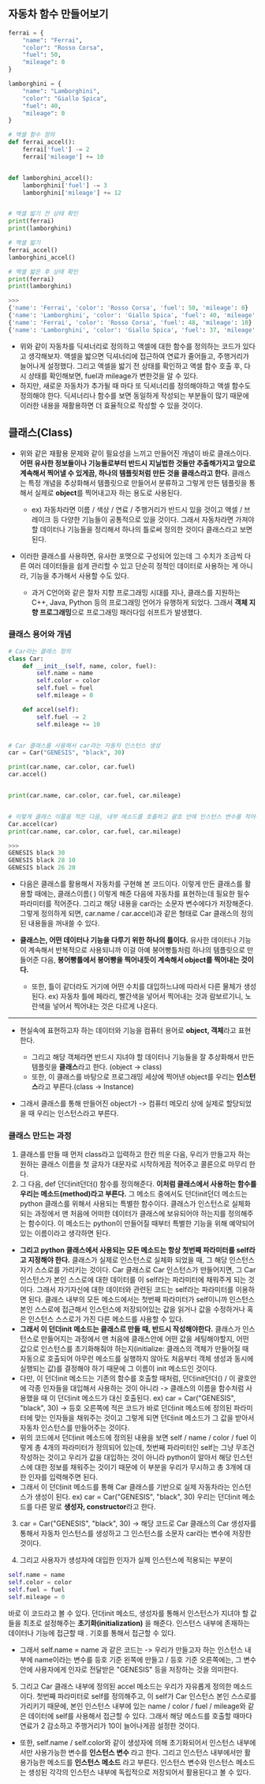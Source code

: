 ## 자동차 함수 만들어보기
```python
ferrai = {
    "name": "Ferrai",
    "color": "Rosso Corsa",
    "fuel": 50,
    "mileage": 0
}

lamborghini = {
    "name": "Lamborghini",
    "color": "Giallo Spica",
    "fuel": 40,
    "mileage": 0
}

# 액셀 함수 정의
def ferrai_accel():
    ferrai['fuel'] -= 2
    ferrai['mileage'] += 10


def lamborghini_accel():
    lamborghini['fuel'] -= 3
    lamborghini['mileage'] += 12


# 액셀 밟기 전 상태 확인
print(ferrai)
print(lamborghini)

# 액셀 밟기
ferrai_accel()
lamborghini_accel()

# 액셀 밟은 후 상태 확인
print(ferrai)
print(lamborghini)

>>>
{'name': 'Ferrai', 'color': 'Rosso Corsa', 'fuel': 50, 'mileage': 0}
{'name': 'Lamborghini', 'color': 'Giallo Spica', 'fuel': 40, 'mileage': 0}
{'name': 'Ferrai', 'color': 'Rosso Corsa', 'fuel': 48, 'mileage': 10}
{'name': 'Lamborghini', 'color': 'Giallo Spica', 'fuel': 37, 'mileage': 12}
```

- 위와 같이 자동차를 딕셔너리로 정의하고 액셀에 대한 함수를 정의하는 코드가 있다고 생각해보자. 액셀을 밟으면 딕셔너리에 접근하여 연료가 줄어들고, 주행거리가 늘어나게 설정했다. 그리고 액셀을 밟기 전 상태를 확인하고 액셀 함수 호출 후, 다시 상태를 확인해보면, fuel과 mileage가 변한것을 알 수 있다.  
- 하지만, 새로운 자동차가 추가될 때 마다 또 딕셔너리를 정의해야하고 액셀 함수도 정의해야 한다. 딕셔너리나 함수를 보면 동일하게 작성되는 부분들이 많기 때문에 이러한 내용을 재활용하면 더 효율적으로 작성할 수 있을 것이다.


## 클래스(Class)
- 위와 같은 재활용 문제와 같이 필요성을 느끼고 만들어진 개념이 바로 클래스이다. **어떤 유사한 정보들이나 기능들로부터 반드시 지닐법한 것들만 추출해가지고 앞으로 계속해서 찍어낼 수 있게끔, 하나의 템플릿처럼 만든 것을 클래스라고 한다.** 클래스는 특정 개념을 추상화해서 템플릿으로 만들어서 분류하고 그렇게 만든 템플릿을 통해서 실제로 **object**를 찍어내고자 하는 용도로 사용된다.
  - ex) 자동차라면 이름 / 색상 / 연료 / 주행거리가 반드시 있을 것이고 액셀 / 브레이크 등 다양한 기능들이 공통적으로 있을 것이다. 그래서 자동차라면 가져야 할 데이터나 기능들을 정리해서 하나의 틀로써 정의한 것이다 클래스라고 보면 된다.

- 이러한 클래스를 사용하면, 유사한 포맷으로 구성되어 있는데 그 수치가 조금씩 다른 여러 데이터들을 쉽게 관리할 수 있고 단순히 정적인 데이터로 사용하는 게 아니라, 기능을 추가해서 사용할 수도 있다.
  - 과거 C언어와 같은 절차 지향 프로그래밍 시대를 지나, 클래스를 지원하는 C++, Java, Python 등의 프로그래밍 언어가 유행하게 되었다. 그래서 **객체 지향 프로그래밍**으로 프로그래밍 패러다임 쉬프트가 발생했다.


### 클래스 용어와 개념

```python
# Car라는 클래스 정의
class Car:
    def __init__(self, name, color, fuel):
        self.name = name
        self.color = color
        self.fuel = fuel
        self.mileage = 0

    def accel(self):
        self.fuel -= 2
        self.mileage += 10


# Car 클래스를 사용해서 car라는 자동차 인스턴스 생성    
car = Car("GENESIS", "black", 30)

print(car.name, car.color, car.fuel)
car.accel()


print(car.name, car.color, car.fuel, car.mileage)


# 이렇게 클래스 이름을 적은 다음, 내부 메소드를 호출하고 괄호 안에 인스턴스 변수를 적어줘도 수행된다.
Car.accel(car)
print(car.name, car.color, car.fuel, car.mileage)

>>>
GENESIS black 30
GENESIS black 28 10
GENESIS black 26 20
```
- 다음은 클래스를 활용해서 자동차를 구현해 본 코드이다. 이렇게 만든 클래스를 활용할 때에는, 클래스이름( ) 이렇게 해준 다음에 자동차를 표현하는데 필요한 필수 파라미터를 적어준다. 그리고 해당 내용을 car라는 소문자 변수에다가 저장해준다. 그렇게 정의하게 되면, car.name / car.accel()과 같은 형태로 Car 클래스의 정의된 내용들을 꺼내쓸 수 있다.

- **클래스는, 어떤 데이터나 기능을 다루기 위한 하나의 틀이다.** 유사한 데이터나 기능이 계속해서 반복적으로 사용되니까 이걸 아예 붕어빵틀처럼 하나의 템플릿으로 만들어준 다음, **붕어빵틀에서 붕어빵을 찍어내듯이 계속해서 object를 찍어내는 것이다.**
  - 또한, 틀이 같더라도 거기에 어떤 수치를 대입하느냐에 따라서 다른 물체가 생성된다. ex) 자동차 틀에 페라리, 빨간색을 넣어서 찍어내는 것과 람보르기니, 노란색을 넣어서 찍어내는 것은 다르게 나온다.

* * *

- 현실속에 표현하고자 하는 데이터와 기능을 컴퓨터 용어로 **object, 객체**라고 표현한다.
  - 그리고 해당 객체라면 반드시 지녀야 할 데이터나 기능들을 잘 추상화해서 만든 템플릿을 **클래스**라고 한다. (object -> class) 
  - 또한, 이 클래스를 바탕으로 프로그래밍 세상에 찍어낸 object를 우리는 **인스턴스**라고 부른다.(class -> Instance)

- 그래서 클래스를 통해 만들어진 object가 -> 컴퓨터 메모리 상에 실제로 할당되었을 때 우리는 인스턴스라고 부른다.


### 클래스 만드는 과정
1) 클래스를 만들 때 먼저 class라고 입력하고 한칸 띄운 다음, 우리가 만들고자 하는 원하는 클래스 이름을 첫 글자가 대문자로 시작하게끔 적어주고 콜론으로 마무리 한다.
2) 그 다음, def 던더init던더() 함수를 정의해준다. **이처럼 클래스에서 사용하는 함수를 우리는 메소드(method)라고 부른다.** 그 메소드 중에서도 던더init던더 메소드는 python 클래스를 위해서 사용되는 특별한 함수이다. 클래스가 인스턴스로 실체화되는 과정에서 맨 처음에 어떠한 데이터가 클래스에 보유되어야 하는지를 정의해주는 함수이다. 이 메소드는 python이 만들어질 때부터 특별한 기능을 위해 예약되어있는 이름이라고 생각하면 된다.
  - **그리고 python 클래스에서 사용되는 모든 메소드는 항상 첫번째 파라미터를 self라고 지정해야 한다.** 클래스가 실제로 인스턴스로 실체화 되었을 때, 그 해당 인스턴스 자기 스스로를 가리키는 것이다. Car 클래스로 Car 인스턴스가 만들어지면, 그 Car 인스턴스가 본인 스스로에 대한 데이터를 이 self라는 파라미터에 채워주게 되는 것이다. 그래서 자기자신에 대한 데이터와 관련된 코드는 self라는 파라미터를 이용하면 된다. 클래스 내부의 모든 메소드에서는 첫번째 파라미터가 self이니까 인스턴스 본인 스스로에 접근해서 인스턴스에 저장되어있는 값을 읽거나 값을 수정하거나 혹은 인스턴스 스스로가 가진 다른 메소드를 사용할 수 있다.
  - **그래서 이 던더init 메소드는 클래스르 만들 때, 반드시 작성해야한다.** 클래스가 인스턴스로 만들어지는 과정에서 맨 처음에 클래스안에 어떤 값을 세팅해야할지, 어떤 값으로 인스턴스를 초기화해줘야 하는지(initialize: 클래스의 객체가 만들어질 때 자동으로 호출되어 아무런 메소드를 실행하지 않아도 처음부터 객체 생성과 동시에 실행되는 값)를 결정해야 하기 때문에 그 이름이 init 메소드인 것이다.   
  - 다만, 이 던더init 메소드는 기존의 함수를 호출할 때처럼, 던더init던더() / 이 괄호안에 각종 인자들을 대입해서 사용하는 것이 아니라 -> 클래스의 이름을 함수처럼 사용했을 때 이 던더init 메소드가 대신 호출된다. ex) car = Car("GENESIS", "black", 30)  -> 등호 오른쪽에 적은 코드가 바로 던더init 메소드에 정의된 파라미터에 맞는 인자들을 채워주는 것이고 그렇게 되면 던더init 메소드가 그 값을 받아서 자동차 인스턴스를 만들어주는 것이다.
  - 위의 코드에서 던더init 메소드에 정의된 내용을 보면 self / name / color / fuel 이렇게 총 4개의 파라미터가 정의되어 있는데, 첫번째 파라미터인 self는 그냥 무조건 작성하는 것이고 우리가 값을 대입하는 것이 아니라 python이 알아서 해당 인스턴스에 대한 정보를 채워주는 것이기 때문에 이 부분을 우리가 무시하고 총 3개에 대한 인자를 입력해주면 된다.
  - 그래서 이 던더init 메소드를 통해 Car 클래스를 기반으로 실제 자동차라는 인스턴스가 생성이 된다. ex) car = Car("GENESIS", "black", 30) 우리는 던더init 메소드를 다른 말로 **생성자, constructor**라고 한다.

3) car = Car("GENESIS", "black", 30) -> 해당 코드로 Car 클래스의 Car 생성자를 통해서 자동차 인스턴스를 생성하고 그 인스턴스를 소문자 car라는 변수에 저장한 것이다.

4) 그리고 사용자가 생성자에 대입한 인자가 실제 인스턴스에 적용되는 부분이 
```python
self.name = name
self.color = color
self.fuel = fuel
self.mileage = 0
```
바로 이 코드라고 볼 수 있다. 던더init 메소드, 생성자를 통해서 인스턴스가 지녀야 할 값들을 최초로 설정해주는 **초기화(initialization)** 을 해준다. 인스턴스 내부에 존재하는 데이터나 기능에 접근할 때 . 기호를 통해서 접근할 수 있다. 
  - 그래서 self.name = name 과 같은 코드는 -> 우리가 만들고자 하는 인스턴스 내부에 name이라는 변수를 등호 기준 왼쪽에 만들고 / 등호 기준 오른쪽에는, 그 변수 안에 사용자에게 인자로 전달받은 "GENESIS" 등을 저장하는 것을 의미한다.

5) 그리고 Car 클래스 내부에 정의된 accel 메소드는 우리가 자유롭게 정의한 메소드이다. 첫번째 파라미터로 self를 정의해주고, 이 self가 Car 인스턴스 본인 스스로를 가리키기 때문에, 본인 인스턴스 내부에 있는 name / color / fuel / mileage와 같은 데이터에 self를 사용해서 접근할 수 있다. 그래서 해당 메소드를 호출할 때마다 연료가 2 감소하고 주행거리가 10이 늘어나게끔 설정한 것이다.
  - 또한, self.name / self.color와 같이 생성자에 의해 초기화되어서 인스턴스 내부에서만 사용가능한 변수를 **인스턴스 변수** 라고 한다. 그리고 인스턴스 내부에서만 활용가능한 메소드를 **인스턴스 메소드** 라고 부른다. 인스턴스 변수와 인스턴스 메소드는 생성된 각각의 인스턴스 내부에 독립적으로 저장되어서 활용된다고 볼 수 있다.
